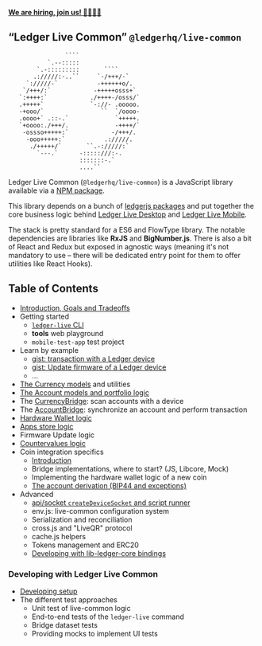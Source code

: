 **[We are hiring, join us! 👨‍💻👩‍💻](https://jobs.lever.co/ledger/?department=Engineering)**

## “Ledger Live Common” `@ledgerhq/live-common`

`````
                ````
           `.--:::::
        `.-:::::::::       ````
       .://///:-..``     `-/+++/-`
     `://///-`           -++++++o/.
    `/+++/:`            -+++++osss+`
   `:++++:`            ./++++-/osss/`
   .+++++`             `-://- .ooooo.
   -+ooo/`                ``  `/oooo-
   .oooo+` .::-.`             `+++++.
   `+oooo:./+++/.             -++++/`
    -ossso+++++:`            -/+++/.
     -ooo+++++:`           .://///.
      ./+++++/`       ``.-://///:`
        `---.`      -:::::///:-.
                    :::::::-.`
                    ....``

`````

Ledger Live Common (`@ledgerhq/live-common`) is a JavaScript library available via a [NPM package](https://npmjs.com/@ledgerhq/live-common).

This library depends on a bunch of [ledgerjs packages](https://github.com/LedgerHQ/ledger-live/tree/develop/libs/ledgerjs) and put together the core business logic behind [Ledger Live Desktop](https://github.com/LedgerHQ/ledger-live/tree/develop/apps/ledger-live-desktop) and [Ledger Live Mobile](https://github.com/LedgerHQ/ledger-live/tree/develop/apps/ledger-live-mobile).

The stack is pretty standard for a ES6 and FlowType library. The notable dependencies are libraries like **RxJS** and **BigNumber.js**. There is also a bit of React and Redux but exposed in agnostic ways (meaning it's not mandatory to use – there will be dedicated entry point for them to offer utilities like React Hooks).

## Table of Contents

- [Introduction, Goals and Tradeoffs](https://github.com/LedgerHQ/ledger-live/wiki/LLC:intro)
- Getting started
  - [`ledger-live` CLI](https://github.com/LedgerHQ/ledger-live/wiki/LLC:cli)
  - **tools** web playground
  - `mobile-test-app` test project
- Learn by example
  - [gist: transaction with a Ledger device](https://github.com/LedgerHQ/ledger-live/wiki/LLC:gist-tx)
  - [gist: Update firmware of a Ledger device](https://github.com/LedgerHQ/ledger-live/wiki/LLC:gist-firmware)
  - ...
- [The Currency models](https://github.com/LedgerHQ/ledger-live/wiki/LLC:currency) and utilities
- [The Account models and portfolio logic](https://github.com/LedgerHQ/ledger-live/wiki/LLC:account)
- The [CurrencyBridge](https://github.com/LedgerHQ/ledger-live/wiki/LLC:CurrencyBridge): scan accounts with a device
- The [AccountBridge](https://github.com/LedgerHQ/ledger-live/wiki/LLC:AccountBridge): synchronize an account and perform transaction
- [Hardware Wallet logic](https://github.com/LedgerHQ/ledger-live/wiki/LLC:hw)
- [Apps store logic](https://github.com/LedgerHQ/ledger-live/wiki/LLC:apps)
- Firmware Update logic
- [Countervalues logic](https://github.com/LedgerHQ/ledger-live/wiki/LLC:countervalues)
- Coin integration specifics
  - [Introduction](https://github.com/LedgerHQ/ledger-live/wiki/LLC:ci-intro)
  - Bridge implementations, where to start? (JS, Libcore, Mock)
  - Implementing the hardware wallet logic of a new coin
  - [The account derivation (BIP44 and exceptions)](https://github.com/LedgerHQ/ledger-live/wiki/LLC:derivation)
- Advanced
  - [api/socket `createDeviceSocket` and script runner](https://github.com/LedgerHQ/ledger-live/wiki/LLC:socket)
  - env.js: live-common configuration system
  - Serialization and reconciliation
  - cross.js and "LiveQR" protocol
  - cache.js helpers
  - Tokens management and ERC20
  - [Developing with lib-ledger-core bindings](https://github.com/LedgerHQ/ledger-live/wiki/LLC:adding-libcore-bindings)

### Developing with Ledger Live Common

- [Developing setup](https://github.com/LedgerHQ/ledger-live/wiki/LLC:developing)
- The different test approaches
  - Unit test of live-common logic
  - End-to-end tests of the `ledger-live` command
  - Bridge dataset tests
  - Providing mocks to implement UI tests
